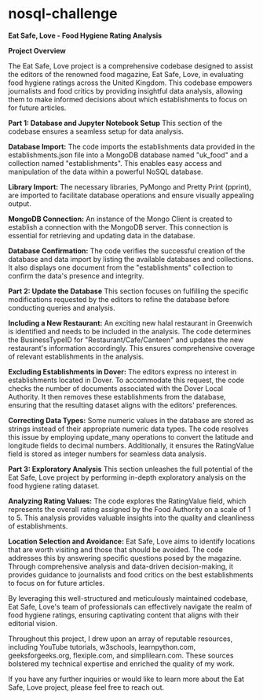 # nosql-challenge

**Eat Safe, Love - Food Hygiene Rating Analysis**


**Project Overview**

The Eat Safe, Love project is a comprehensive codebase designed to assist the editors of the renowned food magazine, Eat Safe, Love, in evaluating food hygiene ratings across the United Kingdom. This codebase empowers journalists and food critics by providing insightful data analysis, allowing them to make informed decisions about which establishments to focus on for future articles.



**Part 1: Database and Jupyter Notebook Setup**
This section of the codebase ensures a seamless setup for data analysis.

**Database Import:** The code imports the establishments data provided in the establishments.json file into a MongoDB database named "uk_food" and a collection named "establishments". This enables easy access and manipulation of the data within a powerful NoSQL database.

**Library Import:** The necessary libraries, PyMongo and Pretty Print (pprint), are imported to facilitate database operations and ensure visually appealing output.

**MongoDB Connection:** An instance of the Mongo Client is created to establish a connection with the MongoDB server. This connection is essential for retrieving and updating data in the database.

**Database Confirmation:** The code verifies the successful creation of the database and data import by listing the available databases and collections. It also displays one document from the "establishments" collection to confirm the data's presence and integrity.



**Part 2: Update the Database**
This section focuses on fulfilling the specific modifications requested by the editors to refine the database before conducting queries and analysis.

**Including a New Restaurant:** An exciting new halal restaurant in Greenwich is identified and needs to be included in the analysis. The code determines the BusinessTypeID for "Restaurant/Cafe/Canteen" and updates the new restaurant's information accordingly. This ensures comprehensive coverage of relevant establishments in the analysis.

**Excluding Establishments in Dover:** The editors express no interest in establishments located in Dover. To accommodate this request, the code checks the number of documents associated with the Dover Local Authority. It then removes these establishments from the database, ensuring that the resulting dataset aligns with the editors' preferences.

**Correcting Data Types:** Some numeric values in the database are stored as strings instead of their appropriate numeric data types. The code resolves this issue by employing update_many operations to convert the latitude and longitude fields to decimal numbers. Additionally, it ensures the RatingValue field is stored as integer numbers for seamless data analysis.



**Part 3: Exploratory Analysis**
This section unleashes the full potential of the Eat Safe, Love project by performing in-depth exploratory analysis on the food hygiene rating dataset.

**Analyzing Rating Values:** The code explores the RatingValue field, which represents the overall rating assigned by the Food Authority on a scale of 1 to 5. This analysis provides valuable insights into the quality and cleanliness of establishments.

**Location Selection and Avoidance:** Eat Safe, Love aims to identify locations that are worth visiting and those that should be avoided. The code addresses this by answering specific questions posed by the magazine. Through comprehensive analysis and data-driven decision-making, it provides guidance to journalists and food critics on the best establishments to focus on for future articles.


By leveraging this well-structured and meticulously maintained codebase, Eat Safe, Love's team of professionals can effectively navigate the realm of food hygiene ratings, ensuring captivating content that aligns with their editorial vision.


Throughout this project, I drew upon an array of reputable resources, including YouTube tutorials, w3schools, learnpython.com, geeksforgeeks.org, flexiple.com, and simplilearn.com. These sources bolstered my technical expertise and enriched the quality of my work.


If you have any further inquiries or would like to learn more about the Eat Safe, Love project, please feel free to reach out.

